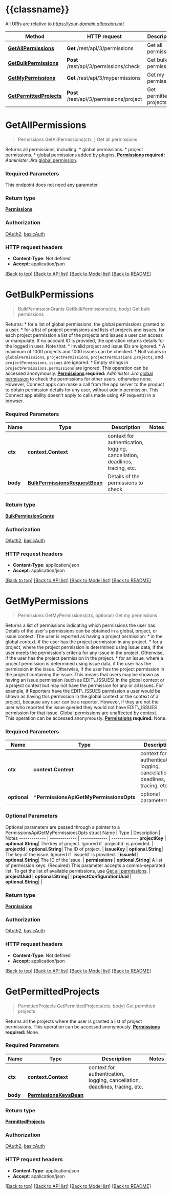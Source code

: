 # {{classname}}

All URIs are relative to *https://your-domain.atlassian.net*

Method | HTTP request | Description
------------- | ------------- | -------------
[**GetAllPermissions**](PermissionsApi.md#GetAllPermissions) | **Get** /rest/api/3/permissions | Get all permissions
[**GetBulkPermissions**](PermissionsApi.md#GetBulkPermissions) | **Post** /rest/api/3/permissions/check | Get bulk permissions
[**GetMyPermissions**](PermissionsApi.md#GetMyPermissions) | **Get** /rest/api/3/mypermissions | Get my permissions
[**GetPermittedProjects**](PermissionsApi.md#GetPermittedProjects) | **Post** /rest/api/3/permissions/project | Get permitted projects

# **GetAllPermissions**
> Permissions GetAllPermissions(ctx, )
Get all permissions

Returns all permissions, including:   *  global permissions.  *  project permissions.  *  global permissions added by plugins.  **[Permissions](#permissions) required:** *Administer Jira* [global permission](https://confluence.atlassian.com/x/x4dKLg).

### Required Parameters
This endpoint does not need any parameter.

### Return type

[**Permissions**](Permissions.md)

### Authorization

[OAuth2](../README.md#OAuth2), [basicAuth](../README.md#basicAuth)

### HTTP request headers

 - **Content-Type**: Not defined
 - **Accept**: application/json

[[Back to top]](#) [[Back to API list]](../README.md#documentation-for-api-endpoints) [[Back to Model list]](../README.md#documentation-for-models) [[Back to README]](../README.md)

# **GetBulkPermissions**
> BulkPermissionGrants GetBulkPermissions(ctx, body)
Get bulk permissions

Returns:   *  for a list of global permissions, the global permissions granted to a user.  *  for a list of project permissions and lists of projects and issues, for each project permission a list of the projects and issues a user can access or manipulate.  If no account ID is provided, the operation returns details for the logged in user.  Note that:   *  Invalid project and issue IDs are ignored.  *  A maximum of 1000 projects and 1000 issues can be checked.  *  Null values in `globalPermissions`, `projectPermissions`, `projectPermissions.projects`, and `projectPermissions.issues` are ignored.  *  Empty strings in `projectPermissions.permissions` are ignored.  This operation can be accessed anonymously.  **[Permissions](#permissions) required:** *Administer Jira* [global permission](https://confluence.atlassian.com/x/x4dKLg) to check the permissions for other users, otherwise none. However, Connect apps can make a call from the app server to the product to obtain permission details for any user, without admin permission. This Connect app ability doesn't apply to calls made using AP.request() in a browser.

### Required Parameters

Name | Type | Description  | Notes
------------- | ------------- | ------------- | -------------
 **ctx** | **context.Context** | context for authentication, logging, cancellation, deadlines, tracing, etc.
  **body** | [**BulkPermissionsRequestBean**](BulkPermissionsRequestBean.md)| Details of the permissions to check. | 

### Return type

[**BulkPermissionGrants**](BulkPermissionGrants.md)

### Authorization

[OAuth2](../README.md#OAuth2), [basicAuth](../README.md#basicAuth)

### HTTP request headers

 - **Content-Type**: application/json
 - **Accept**: application/json

[[Back to top]](#) [[Back to API list]](../README.md#documentation-for-api-endpoints) [[Back to Model list]](../README.md#documentation-for-models) [[Back to README]](../README.md)

# **GetMyPermissions**
> Permissions GetMyPermissions(ctx, optional)
Get my permissions

Returns a list of permissions indicating which permissions the user has. Details of the user's permissions can be obtained in a global, project, or issue context.  The user is reported as having a project permission:   *  in the global context, if the user has the project permission in any project.  *  for a project, where the project permission is determined using issue data, if the user meets the permission's criteria for any issue in the project. Otherwise, if the user has the project permission in the project.  *  for an issue, where a project permission is determined using issue data, if the user has the permission in the issue. Otherwise, if the user has the project permission in the project containing the issue.  This means that users may be shown as having an issue permission (such as EDIT\\_ISSUES) in the global context or a project context but may not have the permission for any or all issues. For example, if Reporters have the EDIT\\_ISSUES permission a user would be shown as having this permission in the global context or the context of a project, because any user can be a reporter. However, if they are not the user who reported the issue queried they would not have EDIT\\_ISSUES permission for that issue.  Global permissions are unaffected by context.  This operation can be accessed anonymously.  **[Permissions](#permissions) required:** None.

### Required Parameters

Name | Type | Description  | Notes
------------- | ------------- | ------------- | -------------
 **ctx** | **context.Context** | context for authentication, logging, cancellation, deadlines, tracing, etc.
 **optional** | ***PermissionsApiGetMyPermissionsOpts** | optional parameters | nil if no parameters

### Optional Parameters
Optional parameters are passed through a pointer to a PermissionsApiGetMyPermissionsOpts struct
Name | Type | Description  | Notes
------------- | ------------- | ------------- | -------------
 **projectKey** | **optional.String**| The key of project. Ignored if &#x60;projectId&#x60; is provided. | 
 **projectId** | **optional.String**| The ID of project. | 
 **issueKey** | **optional.String**| The key of the issue. Ignored if &#x60;issueId&#x60; is provided. | 
 **issueId** | **optional.String**| The ID of the issue. | 
 **permissions** | **optional.String**| A list of permission keys. (Required) This parameter accepts a comma-separated list. To get the list of available permissions, use [Get all permissions](#api-rest-api-3-permissions-get). | 
 **projectUuid** | **optional.String**|  | 
 **projectConfigurationUuid** | **optional.String**|  | 

### Return type

[**Permissions**](Permissions.md)

### Authorization

[OAuth2](../README.md#OAuth2), [basicAuth](../README.md#basicAuth)

### HTTP request headers

 - **Content-Type**: Not defined
 - **Accept**: application/json

[[Back to top]](#) [[Back to API list]](../README.md#documentation-for-api-endpoints) [[Back to Model list]](../README.md#documentation-for-models) [[Back to README]](../README.md)

# **GetPermittedProjects**
> PermittedProjects GetPermittedProjects(ctx, body)
Get permitted projects

Returns all the projects where the user is granted a list of project permissions.  This operation can be accessed anonymously.  **[Permissions](#permissions) required:** None.

### Required Parameters

Name | Type | Description  | Notes
------------- | ------------- | ------------- | -------------
 **ctx** | **context.Context** | context for authentication, logging, cancellation, deadlines, tracing, etc.
  **body** | [**PermissionsKeysBean**](PermissionsKeysBean.md)|  | 

### Return type

[**PermittedProjects**](PermittedProjects.md)

### Authorization

[OAuth2](../README.md#OAuth2), [basicAuth](../README.md#basicAuth)

### HTTP request headers

 - **Content-Type**: application/json
 - **Accept**: application/json

[[Back to top]](#) [[Back to API list]](../README.md#documentation-for-api-endpoints) [[Back to Model list]](../README.md#documentation-for-models) [[Back to README]](../README.md)

